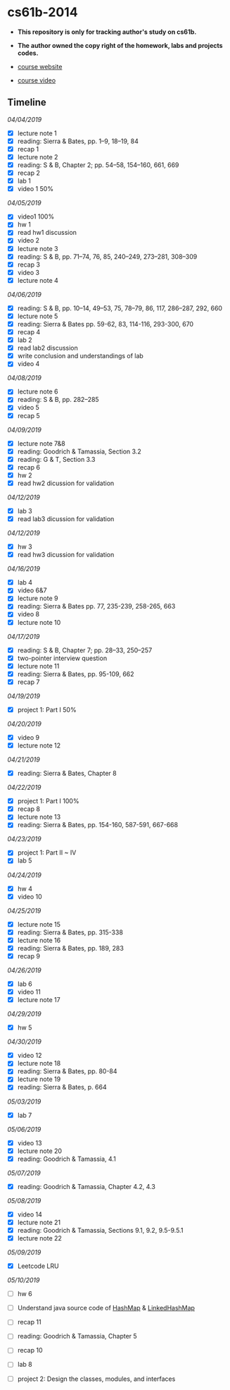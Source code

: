 # cs61b-2014
- **This repository is only for tracking author's study on cs61b.**
- **The author owned the copy right of the homework, labs and projects codes.**

- [course website](https://people.eecs.berkeley.edu/~jrs/61b/)

- [course video](http://www.infocobuild.com/education/audio-video-courses/computer-science/CS61B-Spring2014-Berkeley/lecture-03.html)

Timeline
------

*04/04/2019*
- [x] lecture note 1
- [x] reading: Sierra & Bates, pp. 1–9, 18–19, 84
- [x] recap 1
- [x] lecture note 2
- [x] reading: S & B, Chapter 2; pp. 54–58, 154–160, 661, 669
- [x] recap 2 
- [x] lab 1
- [x] video 1 50%

*04/05/2019*
- [x] video1 100%
- [x] hw 1
- [x] read hw1 discussion
- [x] video 2
- [x] lecture note 3
- [x] reading: S & B, pp. 71–74, 76, 85, 240–249, 273–281, 308–309
- [x] recap 3
- [x] video 3
- [x] lecture note 4 

*04/06/2019*
- [x] reading: S & B, pp. 10–14, 49–53, 75, 78–79, 86, 117, 286–287, 292, 660	
- [x] lecture note 5
- [x] reading: Sierra & Bates pp. 59-62, 83, 114-116, 293-300, 670
- [x] recap 4 
- [x] lab 2
- [x] read lab2 discussion
- [x] write conclusion and understandings of lab 
- [x] video 4

*04/08/2019*	
- [x] lecture note 6
- [x] reading: S & B, pp. 282–285
- [x] video 5
- [x] recap 5

*04/09/2019*
- [x] lecture note 7&8 
- [x] reading: Goodrich & Tamassia, Section 3.2
- [x] reading: G & T, Section 3.3
- [x] recap 6
- [x] hw 2
- [x] read hw2 dicussion for validation

*04/12/2019*
- [x] lab 3
- [x] read lab3 dicussion for validation

*04/12/2019*
- [x] hw 3
- [x] read hw3 dicussion for validation

*04/16/2019*
- [x] lab 4
- [x] video 6&7
- [x] lecture note 9
- [x] reading: Sierra & Bates pp. 77, 235-239, 258-265, 663
- [x] video 8
- [x] lecture note 10

*04/17/2019*
- [x] reading: S & B, Chapter 7; pp. 28–33, 250–257
- [x] two-pointer interview question
- [x] lecture note 11
- [x] reading: Sierra & Bates, pp. 95-109, 662
- [x] recap 7

*04/19/2019*
- [x] project 1: Part I 50%

*04/20/2019*
- [x] video 9
- [x] lecture note 12

*04/21/2019*
- [x] reading: Sierra & Bates, Chapter 8

*04/22/2019*
- [x] project 1: Part I 100%
- [x] recap 8
- [x] lecture note 13
- [x] reading: Sierra & Bates, pp. 154-160, 587-591, 667-668

*04/23/2019*
- [x] project 1: Part II ~ IV
- [x] lab 5

*04/24/2019*
- [x] hw 4 
- [x] video 10

*04/25/2019*
- [x] lecture note 15
- [x] reading: Sierra & Bates, pp. 315-338
- [x] lecture note 16
- [x] reading: Sierra & Bates, pp. 189, 283
- [x] recap 9

*04/26/2019*
- [x] lab 6
- [x] video 11
- [x] lecture note 17

*04/29/2019*
- [x] hw 5

*04/30/2019*
- [x] video 12
- [x] lecture note 18
- [x] reading: Sierra & Bates, pp. 80-84
- [x] lecture note 19
- [x] reading: Sierra & Bates, p. 664

*05/03/2019*
- [x] lab 7

*05/06/2019*
- [x] video 13
- [x] lecture note 20
- [x] reading: Goodrich & Tamassia, 4.1

*05/07/2019*
- [x] reading: Goodrich & Tamassia, Chapter 4.2, 4.3

*05/08/2019*
- [x] video 14
- [x] lecture note 21
- [x] reading: Goodrich & Tamassia, Sections 9.1, 9.2, 9.5-9.5.1
- [x] lecture note 22

*05/09/2019*
- [x] Leetcode LRU

*05/10/2019*
- [ ] hw 6
- [ ] Understand java source code of [HashMap](http://hg.openjdk.java.net/jdk8/jdk8/jdk/file/687fd7c7986d/src/share/classes/java/util/HashMap.java) & [LinkedHashMap](https://github.com/openjdk-mirror/jdk7u-jdk/blob/master/src/share/classes/java/util/LinkedHashMap.java)
- [ ] recap 11
- [ ] reading: Goodrich & Tamassia, Chapter 5
- [ ] recap 10
- [ ] lab 8 
- [ ] project 2: Design the classes, modules, and interfaces



